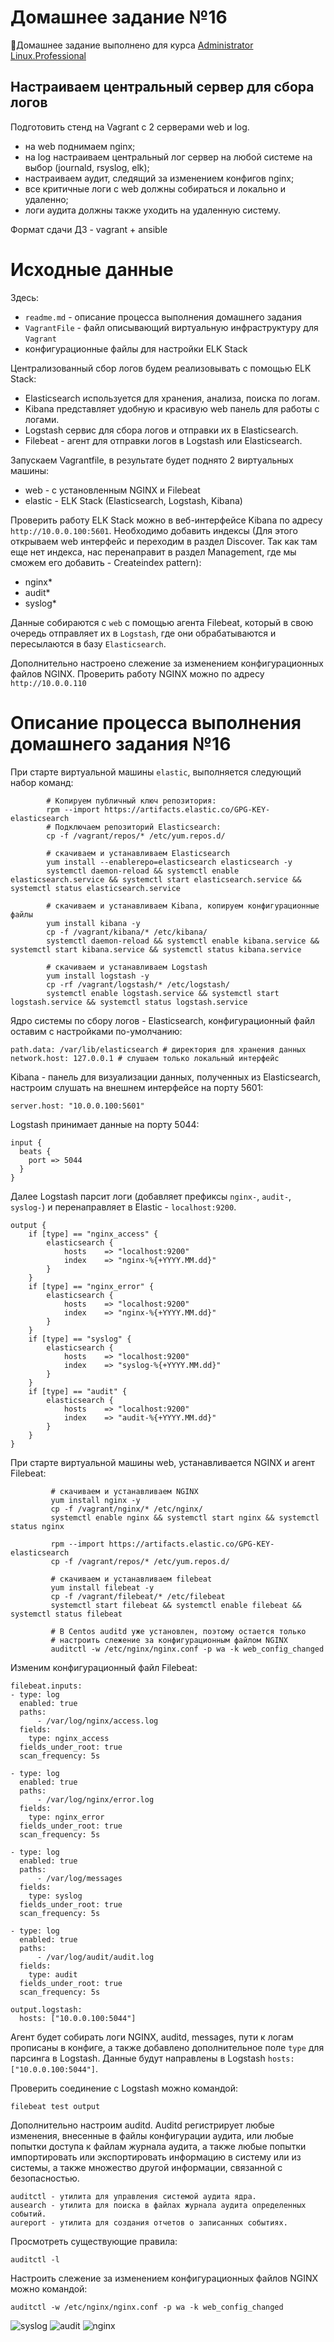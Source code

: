# **Домашнее задание №16**

🔖Домашнее задание выполнено для курса [Administrator Linux.Professional](https://otus.ru/lessons/linux-professional/)

## **Настраиваем центральный сервер для сбора логов**
 
Подготовить стенд на Vagrant с 2 серверами web и log. 
- на web поднимаем nginx;
- на log настраиваем центральный лог сервер на любой системе на выбор (journald, rsyslog, elk);
- настраиваем аудит, следящий за изменением конфигов nginx;
- все критичные логи с web должны собираться и локально и удаленно;
- логи аудита должны также уходить на удаленную систему.

Формат сдачи ДЗ - vagrant + ansible

# **Исходные данные**

Здесь:
- `readme.md` - описание процесса выполнения домашнего задания
- `VagrantFile` - файл описывающий виртуальную инфраструктуру для `Vagrant`
- конфигурационные файлы для настройки ELK Stack

Централизованный сбор логов будем реализовывать с помощью ELK Stack:

- Elasticsearch используется для хранения, анализа, поиска по логам.
- Kibana представляет удобную и красивую web панель для работы с логами.
- Logstash сервис для сбора логов и отправки их в Elasticsearch. 
- Filebeat - агент для отправки логов в Logstash или Elasticsearch.

Запускаем Vagrantfile, в результате будет поднято 2 виртуальных машины: 
 - web - с установленным NGINX и Filebeat
 - elastic - ELK Stack (Elasticsearch, Logstash, Kibana)
 
 Проверить работу ELK Stack можно в веб-интерфейсе Kibana по адресу `http://10.0.0.100:5601`. 
 Необходимо добавить индексы (Для этого открываем web интерфейс и переходим в раздел Discover. 
 Так как там еще нет индекса, нас перенаправит в раздел Management, где мы сможем его добавить - Createindex pattern):
 - nginx*
 - audit*
 - syslog*
 
 Данные собираются с `web` с помощью агента Filebeat, который в свою очередь отправляет их в `Logstash`, 
 где они обрабатываются и пересылаются в базу `Elasticsearch`. 
 
 Дополнительно настроено слежение за изменением конфигурационных файлов NGINX. Проверить работу NGINX можно по адресу `http://10.0.0.110`
 
# **Описание процесса выполнения домашнего задания №16**

 При старте виртуальной машины `elastic`, выполняется следующий набор команд:
 ```
         # Копируем публичный ключ репозитория:
         rpm --import https://artifacts.elastic.co/GPG-KEY-elasticsearch
         # Подключаем репозиторий Elasticsearch:
         cp -f /vagrant/repos/* /etc/yum.repos.d/

         # скачиваем и устанавливаем Elasticsearch
         yum install --enablerepo=elasticsearch elasticsearch -y
         systemctl daemon-reload && systemctl enable elasticsearch.service && systemctl start elasticsearch.service && systemctl status elasticsearch.service

         # скачиваем и устанавливаем Kibana, копируем конфигурационные файлы
         yum install kibana -y
         cp -f /vagrant/kibana/* /etc/kibana/
         systemctl daemon-reload && systemctl enable kibana.service && systemctl start kibana.service && systemctl status kibana.service

         # скачиваем и устанавливаем Logstash 
         yum install logstash -y
         cp -rf /vagrant/logstash/* /etc/logstash/
         systemctl enable logstash.service && systemctl start logstash.service && systemctl status logstash.service
```
Ядро системы по сбору логов - Elasticsearch, конфигурационный файл оставим с настройками по-умолчанию:
```
path.data: /var/lib/elasticsearch # директория для хранения данных
network.host: 127.0.0.1 # слушаем только локальный интерфейс
```
Kibana - панель для визуализации данных, полученных из Elasticsearch, настроим слушать на внешнем интерфейсе на порту 5601:
```
server.host: "10.0.0.100:5601"
``` 
Logstash принимает данные на порту 5044:
```
input {
  beats {
    port => 5044
  }
}
```
Далее Logstash парсит логи (добавляет префиксы `nginx-`, `audit-`, `syslog-`) и перенаправляет в Elastic - `localhost:9200`.
```
output {
    if [type] == "nginx_access" {
        elasticsearch {
            hosts    => "localhost:9200"
            index    => "nginx-%{+YYYY.MM.dd}"
        }
    }
    if [type] == "nginx_error" {
        elasticsearch {
            hosts    => "localhost:9200"
            index    => "nginx-%{+YYYY.MM.dd}"
        }
    }
    if [type] == "syslog" {
        elasticsearch {
            hosts    => "localhost:9200"
            index    => "syslog-%{+YYYY.MM.dd}"
        }
    }
    if [type] == "audit" {
        elasticsearch {
            hosts    => "localhost:9200"
            index    => "audit-%{+YYYY.MM.dd}"
        }
    }
}
```
При старте виртуальной машины web, устанавливается NGINX и агент Filebeat:
```
         # скачиваем и устанавливаем NGINX
	     yum install nginx -y
         cp -f /vagrant/nginx/* /etc/nginx/
	     systemctl enable nginx && systemctl start nginx && systemctl status nginx

         rpm --import https://artifacts.elastic.co/GPG-KEY-elasticsearch
         cp -f /vagrant/repos/* /etc/yum.repos.d/

         # скачиваем и устанавливаем filebeat
	     yum install filebeat -y
	     cp -f /vagrant/filebeat/* /etc/filebeat
	     systemctl start filebeat && systemctl enable filebeat && systemctl status filebeat

         # В Centos auditd уже установлен, поэтому остается только 
         # настроить слежение за конфигурационным файлом NGINX
         auditctl -w /etc/nginx/nginx.conf -p wa -k web_config_changed
```
Изменим конфигурационный файл Filebeat:
```
filebeat.inputs:
- type: log
  enabled: true
  paths:
      - /var/log/nginx/access.log
  fields:
    type: nginx_access
  fields_under_root: true
  scan_frequency: 5s

- type: log
  enabled: true
  paths:
      - /var/log/nginx/error.log
  fields:
    type: nginx_error
  fields_under_root: true
  scan_frequency: 5s

- type: log
  enabled: true
  paths:
      - /var/log/messages
  fields:
    type: syslog
  fields_under_root: true
  scan_frequency: 5s

- type: log
  enabled: true
  paths:
      - /var/log/audit/audit.log
  fields:
    type: audit
  fields_under_root: true
  scan_frequency: 5s

output.logstash:
  hosts: ["10.0.0.100:5044"]
```
Агент будет собирать логи NGINX, auditd, messages, пути к логам прописаны в конфиге, 
а также добавлено дополнительное поле `type` для парсинга в Logstash. Данные будут направлены 
в Logstash `hosts: ["10.0.0.100:5044"]`.

Проверить соединение с Logstash можно командой:
```
filebeat test output
```

Дополнительно настроим auditd.
Auditd регистрирует любые изменения, внесенные в файлы конфигурации аудита, 
или любые попытки доступа к файлам журнала аудита, а также любые попытки 
импортировать или экспортировать информацию в систему или из системы, 
а также множество другой информации, связанной с безопасностью.
```
auditctl - утилита для управления системой аудита ядра.
ausearch - утилита для поиска в файлах журнала аудита определенных событий.
aureport - утилита для создания отчетов о записанных событиях.
```
Просмотреть существующие правила:
```
auditctl -l
```
Настроить слежение за изменением конфигурационных файлов NGINX можно командой:
```
auditctl -w /etc/nginx/nginx.conf -p wa -k web_config_changed
```

![syslog](https://github.com/MsyuLuch/LinuxProfessional/blob/main/homework-16/images/syslog.jpg)
![audit](https://github.com/MsyuLuch/LinuxProfessional/blob/main/homework-16/images/audit.jpg)
![nginx](https://github.com/MsyuLuch/LinuxProfessional/blob/main/homework-16/images/nginx-log.jpg)

